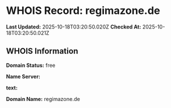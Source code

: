 # WHOIS Record: regimazone.de

**Last Updated:** 2025-10-18T03:20:50.020Z
**Checked At:** 2025-10-18T03:20:50.021Z

## WHOIS Information

**Domain Status:** free

**Name Server:** 

**text:** 

**Domain Name:** regimazone.de


